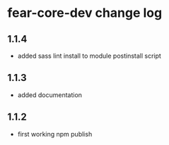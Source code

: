 # fear-core-dev change log

## 1.1.4

- added sass lint install to module postinstall script

## 1.1.3

- added documentation

## 1.1.2

- first working npm publish
